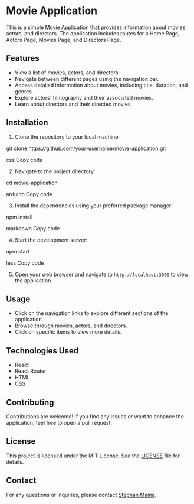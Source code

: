 # Movie Application

This is a simple Movie Application that provides information about movies, actors, and directors. The application includes routes for a Home Page, Actors Page, Movies Page, and Directors Page.

## Features

- View a list of movies, actors, and directors.
- Navigate between different pages using the navigation bar.
- Access detailed information about movies, including title, duration, and genres.
- Explore actors' filmography and their associated movies.
- Learn about directors and their directed movies.

## Installation

1. Clone the repository to your local machine:

git clone https://github.com/your-username/movie-application.git

css
Copy code

2. Navigate to the project directory:

cd movie-application

arduino
Copy code

3. Install the dependencies using your preferred package manager:

npm install

markdown
Copy code

4. Start the development server:

npm start

less
Copy code

5. Open your web browser and navigate to `http://localhost:3000` to view the application.

## Usage

- Click on the navigation links to explore different sections of the application.
- Browse through movies, actors, and directors.
- Click on specific items to view more details.

## Technologies Used

- React
- React Router
- HTML
- CSS

## Contributing

Contributions are welcome! If you find any issues or want to enhance the application, feel free to open a pull request.

## License

This project is licensed under the MIT License. See the [LICENSE](LICENSE) file for details.

## Contact

For any questions or inquiries, please contact [Stephan Maina](popsmokedriller092@gmail.com).
